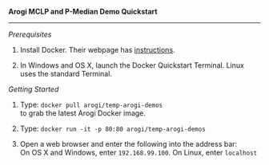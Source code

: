 <b>Arogi MCLP and P-Median Demo Quickstart</b>
<hr />

*Prerequisites*  

 1. Install Docker. Their webpage has [instructions](https://docs.docker.com/engine/installation/).

 2. In Windows and OS X, launch the Docker Quickstart Terminal. Linux uses the standard Terminal.

*Getting Started*

 1. Type: `docker pull arogi/temp-arogi-demos`  
    to grab the latest Arogi Docker image.

 2. Type: `docker run -it -p 80:80 arogi/temp-arogi-demos`

 3. Open a web browser and enter the following into the address bar:  
     On OS X and Windows, enter `192.168.99.100`. On Linux, enter `localhost`  
